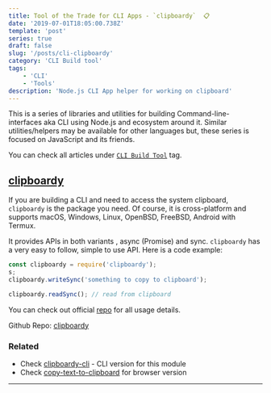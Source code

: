 ```yaml
---
title: Tool of the Trade for CLI Apps - `clipboardy`  📋
date: '2019-07-01T18:05:00.738Z'
template: 'post'
series: true
draft: false
slug: '/posts/cli-clipboardy'
category: 'CLI Build tool'
tags:
    - 'CLI'
    - 'Tools'
description: 'Node.js CLI App helper for working on clipboard'
---
```


This is a series of libraries and utilities for building Command-line-interfaces aka CLI using Node.js and ecosystem around it. Similar utilities/helpers may be available for other languages but, these series is focused on JavaScript and its friends.

You can check all articles under [`CLI Build Tool`](/category/cli-build-tool/) tag.

## [clipboardy](https://github.com/sindresorhus/clipboardy)

If you are building a CLI and need to access the system clipboard, `clipboardy` is the package you need. Of course, it is cross-platform and supports macOS, Windows, Linux, OpenBSD, FreeBSD, Android with Termux.

It provides APIs in both variants , async (Promise) and sync.
`clipboardy` has a very easy to follow, simple to use API. Here is a code example:

```javascript
const clipboardy = require('clipboardy');
s;
clipboardy.writeSync('something to copy to clipboard');

clipboardy.readSync(); // read from clipboard
```

You can check out official [repo](https://github.com/sindresorhus/clipboardy) for all usage details.

Github Repo: [clipboardy](https://github.com/sindresorhus/clipboardy)

### Related

-   Check [clipboardy-cli](https://github.com/sindresorhus/clipboardy-cli) - CLI version for this module
-   Check [copy-text-to-clipboard](https://github.com/sindresorhus/copy-text-to-clipboard) for browser version

---
